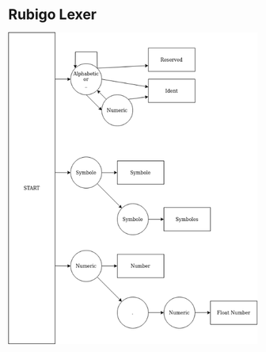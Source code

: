# Rubigo Lexer
![Rubigo Lexer fsm](https://github.com/Blinningjr/rubigo-lang/blob/master/images/lexer/rubigo_lexer_fsm.png)

